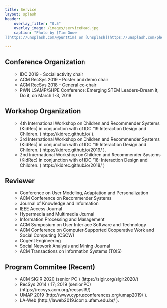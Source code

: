 ```yaml
---
title: Service
layout: splash
header:
    overlay_filter: "0.5"
    overlay_image: /images/serviceHead.jpg
    caption: "Photo by [Tim Gouw
](https://unsplash.com/@punttim) on [Unsplash](https://unsplash.com/photos/KigTvXqetXA)"

---
```



<h2>Conference Organization</h2>
<ul>
<ul>
<li>IDC 2019 - Social activity chair</li>
<li>ACM RecSys 2019 - Poster and demo chair</li>
<li>ACM RecSys 2018 - General co-chair</li>
<li>PWN LSAMP/SHPE Conference: Emerging STEM Leaders-Dream it, Do it, on March 1-3, 2018</li>
</ul>
</ul>

<h2>Workshop Organization</h2>
<ul>
<ul>
<li>4th International Workshop on Children and Recommender Systems (KidRec) in conjunction with of IDC '19 Interaction Design and Children. ( https://kidrec.github.io/ ).</li>   
<li>3rd International Workshop on Children and Recommender Systems (KidRec) in conjunction with of IDC '19 Interaction Design and Children. ( https://kidrec.github.io/2019/ ).</li>
<li>2nd International Workshop on Children and Recommender Systems (KidRec) in conjunction with of IDC '18: Interaction Design and Children. ( https://kidrec.github.io/2018/ ) </li>
</ul>
</ul>

<h2>Reviewer</h2>
<ul>
<ul>
<li>Conference on User Modeling, Adaptation and Personalization</li>
<li>ACM Conference on Recommender Systems</li>
<li>Journal of Knowledge and Information</li>
<li>IEEE Access Journal</li>
<li>Hypermedia and Multimedia Journal</li>
<li>Information Processing and Management</li>
<li>ACM Symposium on User Interface Software and Technology</li>
<li>ACM Conference on Computer-Supported Cooperative Work and Social Computing (CSCW)</li>
<li>Cogent Engineering</li>
<li>Social Network Analysis and Mining Journal</li>
<li>ACM Transactions on Information Systems (TOIS)</li>
</ul>
</ul>

<h2>Program Commitee (Recent)</h2>
<ul>
<ul>
    <li>ACM SIGIR 2020 (senior PC ) (https://sigir.org/sigir2020/)</li> 
    <li>RecSys 2014 / 17; 2019 (senior PC) (https://recsys.acm.org/recsys19/)</li>
    <li>UMAP 2019 (http://www.cyprusconferences.org/umap2019/ ).</li>
    <li>LA-Web (http://laweb2019.icomp.ufam.edu.br/ ).</li>
</ul>
</ul>
